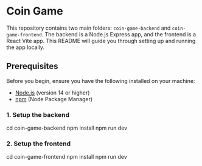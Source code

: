 # Coin Game

This repository contains two main folders: `coin-game-backend` and `coin-game-frontend`. The backend is a Node.js Express app, and the frontend is a React Vite app. This README will guide you through setting up and running the app locally.

## Prerequisites

Before you begin, ensure you have the following installed on your machine:

- [Node.js](https://nodejs.org/) (version 14 or higher)
- [npm](https://www.npmjs.com/) (Node Package Manager)

### 1. Setup the backend

cd coin-game-backend
npm install
npm run dev

### 2. Setup the frontend

cd coin-game-frontend
npm install
npm run dev
